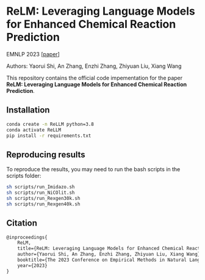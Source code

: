 # ReLM: Leveraging Language Models for Enhanced Chemical Reaction Prediction

EMNLP 2023 \[[paper](https://arxiv.org/abs/2310.13590v1)\]

Authors: Yaorui Shi, An Zhang, Enzhi Zhang, Zhiyuan Liu, Xiang Wang

This repository contains the official code impementation for the paper **ReLM: Leveraging Language Models for Enhanced Chemical Reaction Prediction**.

## Installation

```bash
conda create -n ReLLM python=3.8
conda activate ReLLM
pip install -r requirements.txt
```

## Reproducing results

To reproduce the results, you may need to run the bash scripts in the scripts folder:
```bash
sh scripts/run_Imidazo.sh
sh scripts/run_NiCOlit.sh
sh scripts/run_Rexgen30k.sh
sh scripts/run_Rexgen40k.sh
```

## Citation
```latex
@inproceedings{
    ReLM,
    title={ReLM: Leveraging Language Models for Enhanced Chemical Reaction Prediction},
    author={Yaorui Shi, An Zhang, Enzhi Zhang, Zhiyuan Liu, Xiang Wang},
    booktitle={The 2023 Conference on Empirical Methods in Natural Language Processing},
    year={2023}
}
```
